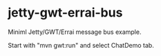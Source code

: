 # jetty-gwt-errai-bus

Miniml Jetty/GWT/Errai message bus example.

Start with "mvn gwt:run" and select ChatDemo tab.
